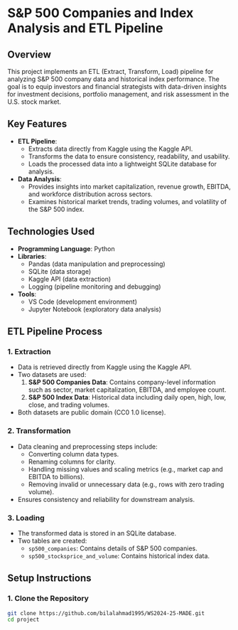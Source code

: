 # S&P 500 Companies and Index Analysis and ETL Pipeline

## Overview

This project implements an ETL (Extract, Transform, Load) pipeline for analyzing S&P 500 company data and historical index performance. The goal is to equip investors and financial strategists with data-driven insights for investment decisions, portfolio management, and risk assessment in the U.S. stock market.

## Key Features

- **ETL Pipeline**:
  - Extracts data directly from Kaggle using the Kaggle API.
  - Transforms the data to ensure consistency, readability, and usability.
  - Loads the processed data into a lightweight SQLite database for analysis.
- **Data Analysis**:
  - Provides insights into market capitalization, revenue growth, EBITDA, and workforce distribution across sectors.
  - Examines historical market trends, trading volumes, and volatility of the S&P 500 index.

## Technologies Used

- **Programming Language**: Python
- **Libraries**:
  - Pandas (data manipulation and preprocessing)
  - SQLite (data storage)
  - Kaggle API (data extraction)
  - Logging (pipeline monitoring and debugging)
- **Tools**:
  - VS Code (development environment)
  - Jupyter Notebook (exploratory data analysis)

## ETL Pipeline Process

### 1. Extraction

- Data is retrieved directly from Kaggle using the Kaggle API.
- Two datasets are used:
  1. **S&P 500 Companies Data**: Contains company-level information such as sector, market capitalization, EBITDA, and employee count.
  2. **S&P 500 Index Data**: Historical data including daily open, high, low, close, and trading volumes.
- Both datasets are public domain (CC0 1.0 license).

### 2. Transformation

- Data cleaning and preprocessing steps include:
  - Converting column data types.
  - Renaming columns for clarity.
  - Handling missing values and scaling metrics (e.g., market cap and EBITDA to billions).
  - Removing invalid or unnecessary data (e.g., rows with zero trading volume).
- Ensures consistency and reliability for downstream analysis.

### 3. Loading

- The transformed data is stored in an SQLite database.
- Two tables are created:
  - `sp500_companies`: Contains details of S&P 500 companies.
  - `sp500_stocksprice_and_volume`: Contains historical index data.

## Setup Instructions

### 1. Clone the Repository

```bash
git clone https://github.com/bilalahmad1995/WS2024-25-MADE.git
cd project
```
